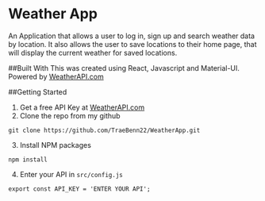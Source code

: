 # Weather App
An Application that allows a user to log in, sign up and search weather data by location. It also allows the user to save locations to their home page, that will display the current weather for saved locations.

##Built With
This was created using React, Javascript and Material-UI. Powered by <a href="https://www.weatherapi.com/" title="Free Weather API">WeatherAPI.com</a>


##Getting Started
1. Get a free API Key at <a href="https://www.weatherapi.com/" title="Free Weather API">WeatherAPI.com</a>
2. Clone the repo from my github
```shell
git clone https://github.com/TraeBenn22/WeatherApp.git
```
3. Install NPM packages
```shell
npm install
```
4. Enter your API in `src/config.js`
```shell
export const API_KEY = 'ENTER YOUR API';
```
